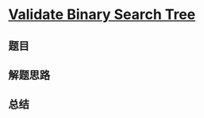 # [Validate Binary Search Tree](https://leetcode.com/problems/validate-binary-search-tree/)
## 题目


## 解题思路


## 总结


